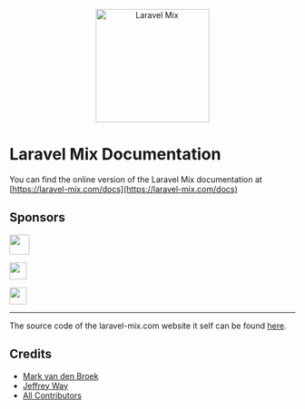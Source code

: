 <p align="center">
  <a href="https://laravel-mix.com/docs">
      <img src="https://laravel-mix.com/svg/laravel-mix-logo.svg" alt="Laravel Mix" width="200">
  </a>
</p>

# Laravel Mix Documentation

You can find the online version of the Laravel Mix documentation at [https://laravel-mix.com/docs](https://laravel-mix.com/docs)

## Sponsors

<p>
  <a href="https://m.do.co/c/7a24c68b1e6d">
    <img src="https://opensource.nyc3.cdn.digitaloceanspaces.com/attribution/assets/SVG/DO_Logo_horizontal_blue.svg" height="35px">
  </a>
</p>

<p>
   <a href="https://ohdear.app">
    <img src="https://laravel-mix.com/svg/oh-dear-logo.svg" height="30px">
  </a>
</p>

<p>
  <a href="https://usefathom.com/ref/FI15PB">
    <img src="https://laravel-mix.com/svg/fathom-analytics-logo.svg" height="30px">
  </a>
</p>

<hr>

The source code of the laravel-mix.com website it self can be found [here](https://github.com/mvdnbrk/laravel-mix.com).

## Credits

- [Mark van den Broek](https://github.com/mvdnbrk)
- [Jeffrey Way](https://github.com/jeffreyway)
- [All Contributors](../../contributors)

